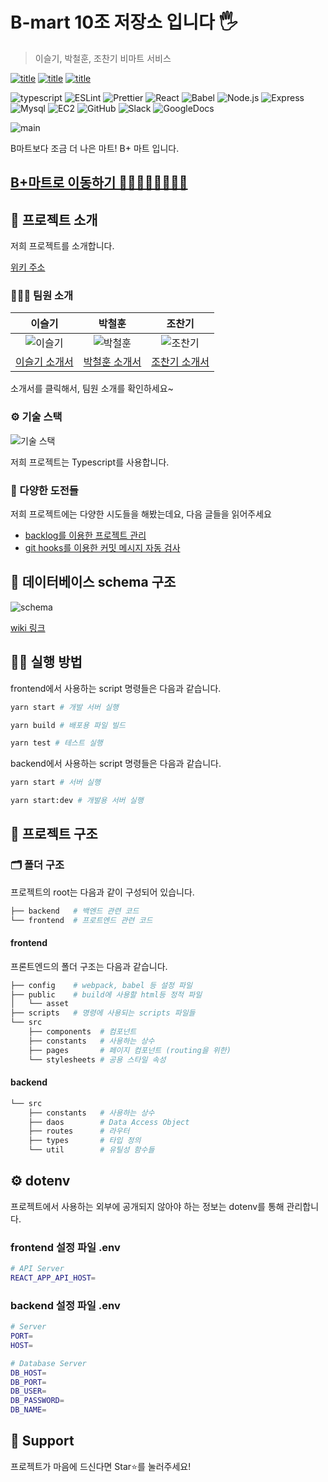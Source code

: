 # B-mart 10조 저장소 입니다 🖐

> 이슬기, 박철훈, 조찬기 비마트 서비스

[![title](https://img.shields.io/badge/DEVELOPER-이슬기-blue)](https://github.com/sss5793)
[![title](https://img.shields.io/badge/DEVELOPER-박철훈-blue)](https://github.com/brightchul)
[![title](https://img.shields.io/badge/DEVELOPER-조찬기-blue)](https://github.com/changicho)

![typescript](https://img.shields.io/badge/-TypeScript-007ACC?&logo=TypeScript&logoColor=white)
![ESLint](https://img.shields.io/badge/-ESLint-4B32C3?&logo=ESLint&logoColor=white)
![Prettier](https://img.shields.io/badge/-Prettier-F7B93E?&logo=Prettier&logoColor=white)
![React](https://img.shields.io/badge/-React-61DAFB?&logo=react&logoColor=white)
![Babel](https://img.shields.io/badge/-Babel-eece4f?&logo=Babel&logoColor=white)
![Node.js](https://img.shields.io/badge/-Node.js-339933?&logo=Node.js&logoColor=white)
![Express](https://img.shields.io/badge/-Express-191919?&logo=Node.js&logoColor=white)
![Mysql](https://img.shields.io/badge/-MySQL-4479A1?&logo=MySQL&logoColor=white)
![EC2](https://img.shields.io/badge/-EC2-232F3E?&logo=Amazon-AWS&logoColor=white)
![GitHub](https://img.shields.io/badge/-Github-181717?&logo=Github&logoColor=white)
![Slack](https://img.shields.io/badge/-Slack-4A154B?&logo=Slack&logoColor=white)
![GoogleDocs](https://img.shields.io/badge/-google%20docs-blue)

![main](https://user-images.githubusercontent.com/38618187/90328852-ca698900-dfda-11ea-9eb6-94463bb9770f.gif)

B마트보다 조금 더 나은 마트! B+ 마트 입니다.


## [B+마트로 이동하기 🚴🏻‍♀️🚴🏻🚴🏻‍♂️](http://3.35.51.138/)


## 📌 프로젝트 소개

저희 프로젝트를 소개합니다.

[위키 주소](https://github.com/woowa-techcamp-2020/bmart-10/wiki)

### 👨‍👨‍👧 팀원 소개

|                                                      이슬기                                                       |                                                   박철훈                                                    |                                                   조찬기                                                    |
| :---------------------------------------------------------------------------------------------------------------: | :---------------------------------------------------------------------------------------------------------: | :---------------------------------------------------------------------------------------------------------: |
| ![이슬기](https://avatars0.githubusercontent.com/u/36844660?s=460&u=47f744af941d6de450edbbe5f57b4e145b080298&v=4) |                   ![박철훈](https://avatars0.githubusercontent.com/u/57323359?s=460&v=4)                    |                   ![조찬기](https://avatars1.githubusercontent.com/u/38618187?s=460&v=4)                    |
|    [이슬기 소개서](https://github.com/woowa-techcamp-2020/bmart-10/wiki/introduce-%EC%9D%B4%EC%8A%AC%EA%B8%B0)    | [박철훈 소개서](https://github.com/woowa-techcamp-2020/bmart-10/wiki/introduce-%EB%B0%95%EC%B2%A0%ED%9B%88) | [조찬기 소개서](https://github.com/woowa-techcamp-2020/bmart-10/wiki/introduce-%EC%A1%B0%EC%B0%AC%EA%B8%B0) |

소개서를 클릭해서, 팀원 소개를 확인하세요~

### ⚙ 기술 스택

![기술 스택](https://user-images.githubusercontent.com/38618187/90329062-6778f180-dfdc-11ea-9754-6e2b40d81d04.png)

저희 프로젝트는 Typescript를 사용합니다.

### 💪 다양한 도전들

저희 프로젝트에는 다양한 시도들을 해봤는데요, 다음 글들을 읽어주세요

- [backlog를 이용한 프로젝트 관리](https://docs.google.com/spreadsheets/d/1gyMJOVOPhGRMWUTwD1kpeA1Ba2uewj1YoHgOcpYOZX8/edit?pli=1#gid=0)
- [git hooks를 이용한 커밋 메시지 자동 검사](https://github.com/woowa-techcamp-2020/bmart-10/wiki/Automatic-check-of-commit-message)

## 🌈 데이터베이스 schema 구조

![schema](https://user-images.githubusercontent.com/38618187/90085423-e6f39000-dd52-11ea-9377-24ef36e97964.png)

[wiki 링크](https://github.com/woowa-techcamp-2020/bmart-10/wiki/%5B%F0%9F%93%97-DB%5D-ERD)

## 👨‍💻 실행 방법

frontend에서 사용하는 script 명령들은 다음과 같습니다.

```bash
yarn start # 개발 서버 실행
```

```bash
yarn build # 배포용 파일 빌드
```

```bash
yarn test # 테스트 실행
```

backend에서 사용하는 script 명령들은 다음과 같습니다.

```bash
yarn start # 서버 실행
```

```bash
yarn start:dev # 개발용 서버 실행
```

## 🕋 프로젝트 구조

### 🗂 폴더 구조

프로젝트의 root는 다음과 같이 구성되어 있습니다.

```bash
├── backend   # 백엔드 관련 코드
└── frontend  # 프로트엔드 관련 코드
```

#### frontend

프론트엔드의 폴더 구조는 다음과 같습니다.

```bash
├── config    # webpack, babel 등 설정 파일
├── public    # build에 사용할 html등 정적 파일
│   └── asset
├── scripts   # 명령에 사용되는 scripts 파일들
└── src
    ├── components  # 컴포넌트
    ├── constants   # 사용하는 상수
    ├── pages       # 페이지 컴포넌트 (routing을 위한)
    └── stylesheets # 공용 스타일 속성
```

#### backend

```bash
└── src
    ├── constants   # 사용하는 상수
    ├── daos        # Data Access Object
    ├── routes      # 라우터
    ├── types       # 타입 정의
    └── util        # 유틸성 함수들
```

## ⚙️ dotenv

프로젝트에서 사용하는 외부에 공개되지 않아야 하는 정보는 dotenv를 통해 관리합니다.

### frontend 설정 파일 .env

```sh
# API Server
REACT_APP_API_HOST=
```

### backend 설정 파일 .env

```sh
# Server
PORT=
HOST=

# Database Server
DB_HOST=
DB_PORT=
DB_USER=
DB_PASSWORD=
DB_NAME=
```

## 🥴 Support

프로젝트가 마음에 드신다면 Star⭐️를 눌러주세요!
